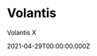 ---
title: Volantis
github: https://github.com/volantis-x/hexo-theme-volantis
demo: https://vlts.cc/
license: MIT
author: Volantis X
author_link: ''
author_twitter: ''
date: 2021-04-29T00:00:00.000Z
ssg:
  - Hexo
cms: null
css: null
category: null
description: A Wonderful Theme for Hexo.
draft: true
publish_date: '2017-10-24T03:46:42Z'
update_date: '2023-01-19T10:36:54Z'
github_star: 1660
github_fork: 526
---